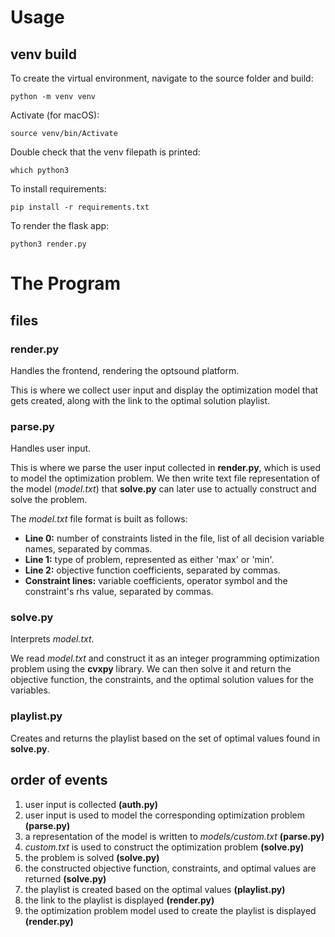 # Usage
## venv build
To create the virtual environment, navigate to the source folder and build:
```
python -m venv venv
```
Activate (for macOS):
```
source venv/bin/Activate
```
Double check that the venv filepath is printed:
```
which python3
```
To install requirements:
```
pip install -r requirements.txt
```

To render the flask app:
```
python3 render.py
```

<!-- ## optsound platform
(TODO: write stuff about the interface here) -->

# The Program

## files
### render.py
Handles the frontend, rendering the optsound platform. 

This is where we collect user input and display the optimization model that gets created, along with the link to the optimal solution playlist.

### parse.py
Handles user input.

This is where we parse the user input collected in **render.py**, which is used to model the optimization problem. We then write text file representation of the model (*model.txt*) that **solve.py** can later use to actually construct and solve the problem.

The *model.txt* file format is built as follows:

- **Line 0:** number of constraints listed in the file, list of all decision variable names, separated by commas.
- **Line 1:** type of problem, represented as either 'max' or 'min'.
- **Line 2:** objective function coefficients, separated by commas.
- **Constraint lines:** variable coefficients, operator symbol and the constraint's rhs value, separated by commas.


### solve.py
Interprets *model.txt*.

We read *model.txt* and construct it as an integer programming optimization problem using the **cvxpy** library. We can then solve it and return the objective function, the constraints, and the optimal solution values for the variables.

### playlist.py
Creates and returns the playlist based on the set of optimal values found in **solve.py**. 

## order of events
1. user input is collected **(auth.py)**
2. user input is used to model the corresponding optimization problem **(parse.py)**
3. a representation of the model is written to *models/custom.txt* **(parse.py)**
4. *custom.txt* is used to construct the optimization problem **(solve.py)**
5. the problem is solved **(solve.py)**
6. the constructed objective function, constraints, and optimal values are returned **(solve.py)**
7. the playlist is created based on the optimal values **(playlist.py)**
8. the link to the playlist is displayed **(render.py)**
9. the optimization problem model used to create the playlist is displayed **(render.py)**